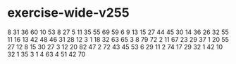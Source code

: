 # exercise-wide-v255
8
31
36
60
10
53
8
27
5
11
35
55
69
59
6
9
13
15
27
44
45
30
14
36
26
32
55
11
16
13
42
48
46
31
28
12
3
1
18
32
63
65
3
8
79
72
2
11
67
23
29
37
1
20
55
27
12
8
15
30
27
3
12
20
82
47
2
72
43
45
53
6
29
11
2
74
17
29
32
1
42
10
32
1
35
3
1
4
63
4
51
42
70
